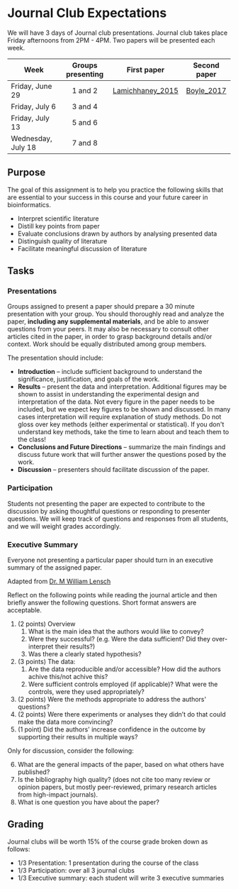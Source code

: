 # Journal Club Expectations

We will have 3 days of Journal club presentations. Journal club takes place Friday afternoons from 2PM - 4PM. Two papers will be presented each week.

| Week | Groups presenting | First paper | Second paper |
|---|:----:|:---:|:---:|
| Friday, June 29 | 1 and 2 | [Lamichhaney_2015](https://github.com/Leslie-C/2018_Bi621/blob/master/journal_clubs/Lamichhaney_2015.pdf) | [Boyle_2017](https://github.com/Leslie-C/2018_Bi621/blob/master/journal_clubs/Boyle_2017.pdf) |
| Friday, July 6 | 3 and 4 |  |  |
| Friday, July 13 | 5 and 6 |  |  |
| Wednesday, July 18 | 7 and 8 |  |  |

## Purpose
The goal of this assignment is to help you practice the following skills that are essential to your success in this course and your future career in bioinformatics.
- Interpret scientific literature
- Distill key points from paper
- Evaluate conclusions drawn by authors by analysing presented data
- Distinguish quality of literature
- Facilitate meaningful discussion of literature

## Tasks
### Presentations
Groups assigned to present a paper should prepare a 30 minute presentation with your group. You should thoroughly read and analyze the paper, **including any supplemental materials**, and be able to answer questions from your peers. It may also be necessary to consult other articles cited in the paper, in order to grasp background details and/or context. Work should be equally distributed among group members.

The presentation should include:
- **Introduction** – include sufficient background to understand the significance, justification, and goals of the work.
- **Results** – present the data and interpretation. Additional figures may be shown to assist in understanding the experimental design and interpretation of the data. Not every figure in the paper needs to be included, but we expect key figures to be shown and discussed. In many cases interpretation will require explanation of study methods. Do not gloss over key methods (either experimental or statistical). If you don't understand key methods, take the time to learn about and teach them to the class!
- **Conclusions and Future Directions** – summarize the main findings and discuss future work that will further answer the questions posed by the work.
- **Discussion** – presenters should facilitate discussion of the paper.

### Participation
Students not presenting the paper are expected to contribute to the discussion by asking thoughtful questions or responding to presenter questions. We will keep track of questions and responses from all students, and we will weight grades accordingly.

### Executive Summary
Everyone not presenting a particular paper should turn in an executive summary of the assigned paper.

Adapted from [Dr. M William Lensch](https://www.novartis.com/stories/education/10-big-questions-dissect-science-papers)

Reflect on the following points while reading the journal article and then briefly answer the following questions. Short format answers are acceptable.

1.	(2 points) Overview
    1. What is the main idea that the authors would like to convey?
    2. Were they successful? (e.g. Were the data sufficient? Did they over-interpret their results?)
    3. Was there a clearly stated hypothesis?
2.	(3 points) The data:
    1. Are the data reproducible and/or accessible? How did the authors achive this/not achive this?
    2. Were sufficient controls employed (if applicable)? What were the controls, were they used appropriately?
3.	(2 points) Were the methods appropriate to address the authors' questions?
4.	(2 points) Were there experiments or analyses they didn’t do that could make the data more convincing?  
5.	(1 point) Did the authors' increase confidence in the outcome by supporting their results in multiple ways? 

Only for discussion, consider the following:

6.	What are the general impacts of the paper, based on what others have published? 
7.	Is the bibliography high quality? (does not cite too many review or opinion papers, but mostly peer-reviewed, primary research articles from high-impact journals).
8.	What is one question you have about the paper?

## Grading
Journal clubs will be worth 15% of the course grade broken down as follows:
- 1/3 Presentation: 1 presentation during the course of the class
- 1/3 Participation: over all 3 journal clubs
- 1/3 Executive summary: each student will write 3 executive summaries

